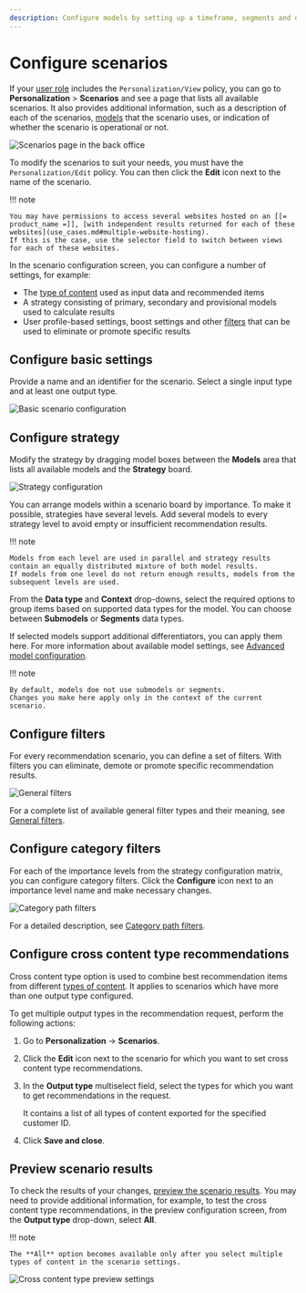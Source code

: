 ```yaml
---
description: Configure models by setting up a timeframe, segments and other settings that define which content items are recommended.
---
```


# Configure scenarios

If your [user role](../permission_management/permissions_and_users.md) includes the `Personalization/View` policy, you can go to **Personalization** > **Scenarios** and see a page that lists all available scenarios.
It also provides additional information, such as a description of each of the scenarios, [models](recommendation_models.md) that the scenario uses, or indication of whether the scenario is operational or not.

![Scenarios page in the back office](img/dashboard_scenarios.png "Scenarios page")

To modify the scenarios to suit your needs, you must have the `Personalization/Edit` policy.
You can then click the **Edit** icon next to the name of the scenario.

!!! note

    You may have permissions to access several websites hosted on an [[= product_name =]], [with independent results returned for each of these websites](use_cases.md#multiple-website-hosting).
    If this is the case, use the selector field to switch between views for each of these websites.

In the scenario configuration screen, you can configure  a number of settings, for example:

 - The [type of content](content_types.md) used as input data and recommended items
 - A strategy consisting of primary, secondary and provisional models used to calculate results
 - User profile-based settings, boost settings and other [filters](filters.md) that can be used to eliminate or promote specific results

## Configure basic settings

Provide a name and an identifier for the scenario.
Select a single input type and at least one output type.

![Basic scenario configuration](img/scenario_configuration.png "Basic scenario configuration")

## Configure strategy

Modify the strategy by dragging model boxes between the **Models** area that lists all available models and the **Strategy** board.

![Strategy configuration](img/scenario_configuration_strategy.png "Strategy configuration")

You can arrange models within a scenario board by importance.
To make it possible, strategies have several levels.
Add several models to every strategy level to avoid empty or insufficient recommendation results.

!!! note

    Models from each level are used in parallel and strategy results contain an equally distributed mixture of both model results.
    If models from one level do not return enough results, models from the subsequent levels are used.

From the **Data type** and **Context** drop-downs, select the required options to group items based on supported data types for the model.
You can choose between **Submodels** or **Segments** data types.

If selected models support additional differentiators, you can apply them here. For more information about available model settings, see [Advanced model configuration](recommendation_models.md#advanced-model-configuration).

!!! note

    By default, models doe not use submodels or segments.
    Changes you make here apply only in the context of the current scenario.

## Configure filters

For every recommendation scenario, you can define a set of filters.
With filters you can eliminate, demote or promote specific recommendation results.

![General filters](img/scenario_filters.png "General filters in a scenario")

For a complete list of available general filter types and their meaning, see [General filters](filters.md#general-filters).

## Configure category filters

For each of the importance levels from the strategy configuration matrix, you can configure category filters.
Click the **Configure** icon next to an importance level name and make necessary changes.

![Category path filters](img/categorypath_filter.png "Category path filters in strategy settings")

For a detailed description, see [Category path filters](filters.md#category-path-filters).

## Configure cross content type recommendations

Cross content type option is used to combine best recommendation items from different [types of content](content_types.md).
It applies to scenarios which have more than one output type configured.

To get multiple output types in the recommendation request, perform the following actions:

1. Go to **Personalization** -> **Scenarios**.

2. Click the **Edit** icon next to the scenario for which you want to set cross content type recommendations.

3. In the **Output type** multiselect field, select the types for which you want to get recommendations in the request.

    It contains a list of all types of content exported for the specified customer ID.

4. Click **Save and close**.

## Preview scenario results

To check the results of your changes, [preview the scenario results](preview_scenario_results.md).
You may need to provide additional information, for example, to test the cross content type recommendations, in the preview configuration screen, from the **Output type** drop-down, select **All**.


!!! note

    The **All** option becomes available only after you select multiple types of content in the scenario settings.

![Cross content type preview settings](img/perso_cross_content_type.png "Cross content type preview setting")